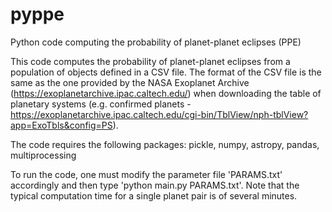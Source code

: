 # pyppe
Python code computing the probability of planet-planet eclipses (PPE)

This code computes the probability of planet-planet eclipses from a population of objects defined in a CSV file.
The format of the CSV file is the same as the one provided by the NASA Exoplanet Archive (https://exoplanetarchive.ipac.caltech.edu/) when downloading the table of planetary systems (e.g. confirmed planets - https://exoplanetarchive.ipac.caltech.edu/cgi-bin/TblView/nph-tblView?app=ExoTbls&config=PS).

The code requires the following packages: pickle, numpy, astropy, pandas, multiprocessing

To run the code, one must modify the parameter file 'PARAMS.txt' accordingly and then type 'python main.py PARAMS.txt'.
Note that the typical computation time for a single planet pair is of several minutes.

